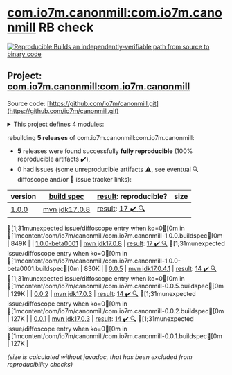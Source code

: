 [com.io7m.canonmill:com.io7m.canonmill](https://central.sonatype.com/artifact/com.io7m.canonmill/com.io7m.canonmill/1.0.0/versions) RB check
=======

[![Reproducible Builds](https://reproducible-builds.org/images/logos/rb.svg) an independently-verifiable path from source to binary code](https://reproducible-builds.org/)

## Project: [com.io7m.canonmill:com.io7m.canonmill](https://central.sonatype.com/artifact/com.io7m.canonmill/com.io7m.canonmill/1.0.0/versions)

Source code: [https://github.com/io7m/canonmill.git](https://github.com/io7m/canonmill.git)

<details><summary>This project defines 4 modules:</summary>

* [com.io7m.canonmill:com.io7m.canonmill](https://central.sonatype.com/artifact/com.io7m.canonmill/com.io7m.canonmill/1.0.0)
* [com.io7m.canonmill:com.io7m.canonmill.core](https://central.sonatype.com/artifact/com.io7m.canonmill/com.io7m.canonmill.core/1.0.0)
* [com.io7m.canonmill:com.io7m.canonmill.documentation](https://central.sonatype.com/artifact/com.io7m.canonmill/com.io7m.canonmill.documentation/1.0.0)
* [com.io7m.canonmill:com.io7m.canonmill.tests](https://central.sonatype.com/artifact/com.io7m.canonmill/com.io7m.canonmill.tests/1.0.0)
</details>

rebuilding **5 releases** of com.io7m.canonmill:com.io7m.canonmill:
- **5** releases were found successfully **fully reproducible** (100% reproducible artifacts :heavy_check_mark:),
- 0 had issues (some unreproducible artifacts :warning:, see eventual :mag: diffoscope and/or :memo: issue tracker links):

| version | [build spec](/BUILDSPEC.md) | [result](https://reproducible-builds.org/docs/jvm/): reproducible? | size |
| -- | --------- | ------ | -- |
| [1.0.0](https://central.sonatype.com/artifact/com.io7m.canonmill/com.io7m.canonmill/1.0.0/pom) | [mvn jdk17.0.8](com.io7m.canonmill-1.0.0.buildspec) | [result](com.io7m.canonmill-1.0.0.buildinfo): [17 :heavy_check_mark: ](com.io7m.canonmill-1.0.0.buildcompare) [:mag:](com.io7m.canonmill-1.0.0.diffoscope)
[1;31munexpected issue/diffoscope entry when ko=0[0m in [1mcontent/com/io7m/canonmill/com.io7m.canonmill-1.0.0.buildspec[0m
 | 849K |
| [1.0.0-beta0001](https://central.sonatype.com/artifact/com.io7m.canonmill/com.io7m.canonmill/1.0.0-beta0001/pom) | [mvn jdk17.0.8](com.io7m.canonmill-1.0.0-beta0001.buildspec) | [result](com.io7m.canonmill-1.0.0-beta0001.buildinfo): [17 :heavy_check_mark: ](com.io7m.canonmill-1.0.0-beta0001.buildcompare) [:mag:](com.io7m.canonmill-1.0.0-beta0001.diffoscope)
[1;31munexpected issue/diffoscope entry when ko=0[0m in [1mcontent/com/io7m/canonmill/com.io7m.canonmill-1.0.0-beta0001.buildspec[0m
 | 830K |
| [0.0.5](https://central.sonatype.com/artifact/com.io7m.canonmill/com.io7m.canonmill/0.0.5/pom) | [mvn jdk17.0.4.1](com.io7m.canonmill-0.0.5.buildspec) | [result](com.io7m.canonmill-0.0.5.buildinfo): [14 :heavy_check_mark: ](com.io7m.canonmill-0.0.5.buildcompare) [:mag:](com.io7m.canonmill-0.0.5.diffoscope)
[1;31munexpected issue/diffoscope entry when ko=0[0m in [1mcontent/com/io7m/canonmill/com.io7m.canonmill-0.0.5.buildspec[0m
 | 129K |
| [0.0.2](https://central.sonatype.com/artifact/com.io7m.canonmill/com.io7m.canonmill/0.0.2/pom) | [mvn jdk17.0.3](com.io7m.canonmill-0.0.2.buildspec) | [result](com.io7m.canonmill-0.0.2.buildinfo): [14 :heavy_check_mark: ](com.io7m.canonmill-0.0.2.buildcompare) [:mag:](com.io7m.canonmill-0.0.2.diffoscope)
[1;31munexpected issue/diffoscope entry when ko=0[0m in [1mcontent/com/io7m/canonmill/com.io7m.canonmill-0.0.2.buildspec[0m
 | 127K |
| [0.0.1](https://central.sonatype.com/artifact/com.io7m.canonmill/com.io7m.canonmill/0.0.1/pom) | [mvn jdk17.0.3](com.io7m.canonmill-0.0.1.buildspec) | [result](com.io7m.canonmill-0.0.1.buildinfo): [14 :heavy_check_mark: ](com.io7m.canonmill-0.0.1.buildcompare) [:mag:](com.io7m.canonmill-0.0.1.diffoscope)
[1;31munexpected issue/diffoscope entry when ko=0[0m in [1mcontent/com/io7m/canonmill/com.io7m.canonmill-0.0.1.buildspec[0m
 | 127K |

<i>(size is calculated without javadoc, that has been excluded from reproducibility checks)</i>
